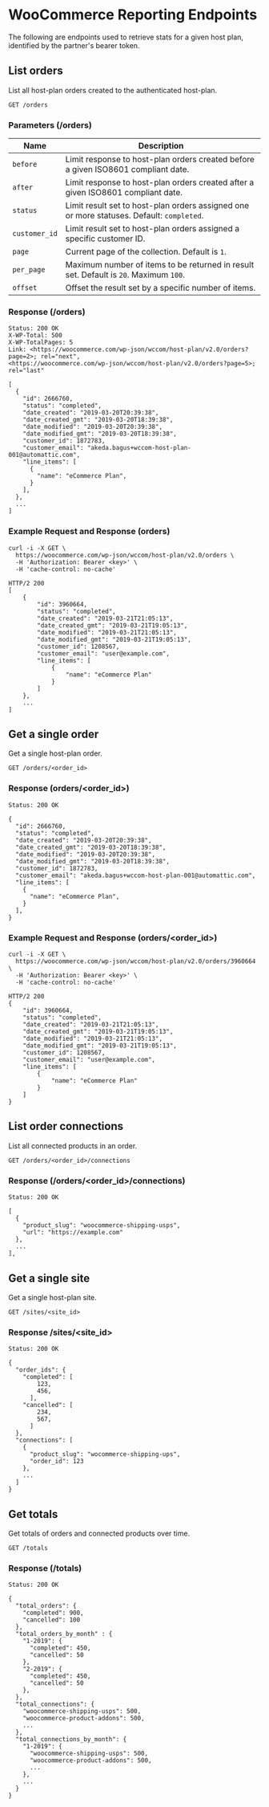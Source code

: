 # WooCommerce Reporting Endpoints

The following are endpoints used to retrieve stats for a given host plan, identified by the partner's bearer token.

## List orders

List all host-plan orders created to the authenticated host-plan.

```code
GET /orders
```

### Parameters (/orders)

|  Name | Description |
| ------ | ------------ |
| `before` | Limit response to host-plan orders created before a given ISO8601 compliant date. |
| `after` | Limit response to host-plan orders created after a given ISO8601 compliant date. |
| `status` | Limit result set to host-plan orders assigned one or more statuses. Default: `completed`. |
| `customer_id` | Limit result set to host-plan orders assigned a specific customer ID. |
| `page` |  Current page of the collection. Default is `1`. |
| `per_page` | Maximum number of items to be returned in result set. Default is `20`. Maximum `100`. |
| `offset` | Offset the result set by a specific number of items. |

### Response (/orders)

```code
Status: 200 OK
X-WP-Total: 500
X-WP-TotalPages: 5
Link: <https://woocommerce.com/wp-json/wccom/host-plan/v2.0/orders?page=2>; rel="next",
<https://woocommerce.com/wp-json/wccom/host-plan/v2.0/orders?page=5>; rel="last"

[
  {
    "id": 2666760,
    "status": "completed",
    "date_created": "2019-03-20T20:39:38",
    "date_created_gmt": "2019-03-20T18:39:38",
    "date_modified": "2019-03-20T20:39:38",
    "date_modified_gmt": "2019-03-20T18:39:38",
    "customer_id": 1872783,
    "customer_email": "akeda.bagus+wccom-host-plan-001@automattic.com",
    "line_items": [
      {
        "name": "eCommerce Plan",
      }
    ],
  },
  ...
]
```

### Example Request and Response (orders)

```code
curl -i -X GET \
  https://woocommerce.com/wp-json/wccom/host-plan/v2.0/orders \
  -H 'Authorization: Bearer <key>' \
  -H 'cache-control: no-cache'

HTTP/2 200
[
    {
        "id": 3960664,
        "status": "completed",
        "date_created": "2019-03-21T21:05:13",
        "date_created_gmt": "2019-03-21T19:05:13",
        "date_modified": "2019-03-21T21:05:13",
        "date_modified_gmt": "2019-03-21T19:05:13",
        "customer_id": 1208567,
        "customer_email": "user@example.com",
        "line_items": [
            {
                "name": "eCommerce Plan"
            }
        ]
    },
    ...
]

```

## Get a single order

Get a single host-plan order.

```code
GET /orders/<order_id>
```

### Response (orders/<order_id>)

```code
Status: 200 OK

{
  "id": 2666760,
  "status": "completed",
  "date_created": "2019-03-20T20:39:38",
  "date_created_gmt": "2019-03-20T18:39:38",
  "date_modified": "2019-03-20T20:39:38",
  "date_modified_gmt": "2019-03-20T18:39:38",
  "customer_id": 1872783,
  "customer_email": "akeda.bagus+wccom-host-plan-001@automattic.com",
  "line_items": [
    {
      "name": "eCommerce Plan",
    }
  ],
}
```

### Example Request and Response (orders/<order_id>)

```code
curl -i -X GET \
  https://woocommerce.com/wp-json/wccom/host-plan/v2.0/orders/3960664 \
  -H 'Authorization: Bearer <key>' \
  -H 'cache-control: no-cache'

HTTP/2 200
{
    "id": 3960664,
    "status": "completed",
    "date_created": "2019-03-21T21:05:13",
    "date_created_gmt": "2019-03-21T19:05:13",
    "date_modified": "2019-03-21T21:05:13",
    "date_modified_gmt": "2019-03-21T19:05:13",
    "customer_id": 1208567,
    "customer_email": "user@example.com",
    "line_items": [
        {
            "name": "eCommerce Plan"
        }
    ]
}
```

## List order connections

List all connected products in an order.

```code
GET /orders/<order_id>/connections
```

### Response (/orders/<order_id>/connections)

```code
Status: 200 OK

[
  {
    "product_slug": "woocommerce-shipping-usps",
    "url": "https://example.com"
  },
  ...
],
```

## Get a single site

Get a single host-plan site.

```code
GET /sites/<site_id>
```

### Response /sites/<site_id>

```code
Status: 200 OK

{
  "order_ids": {
    "completed": [
        123,
        456,
      ],
    "cancelled": [
        234,
        567,
      ]
  },
  "connections": [
    {
      "product_slug": "wocommerce-shipping-ups",
      "order_id": 123
    },
    ...
  ]
}
```

## Get totals

Get totals of orders and connected products over time.

```code
GET /totals
```

### Response (/totals)

```code
Status: 200 OK

{
  "total_orders": {
    "completed": 900,
    "cancelled": 100
  },
  "total_orders_by_month" : {
    "1-2019": {
      "completed": 450,
      "cancelled": 50
    },
    "2-2019": {
      "completed": 450,
      "cancelled": 50
    },
  },
  "total_connections": {
    "woocommerce-shipping-usps": 500,
    "woocommerce-product-addons": 500,
    ...
  },
  "total_connections_by_month": {
    "1-2019": {
      "woocommerce-shipping-usps": 500,
      "woocommerce-product-addons": 500,
      ...
    },
    ...
  }
}
```
